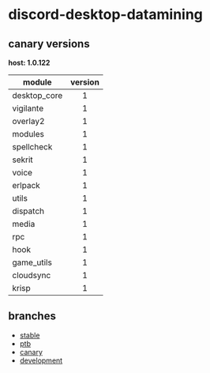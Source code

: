 # discord-desktop-datamining

## canary versions

**host: 1.0.122**

| module | version |
| ------ | :-----: |
| desktop_core | 1 |
| vigilante | 1 |
| overlay2 | 1 |
| modules | 1 |
| spellcheck | 1 |
| sekrit | 1 |
| voice | 1 |
| erlpack | 1 |
| utils | 1 |
| dispatch | 1 |
| media | 1 |
| rpc | 1 |
| hook | 1 |
| game_utils | 1 |
| cloudsync | 1 |
| krisp | 1 |

## branches

- [stable](https://github.com/OpenAsar/discord-desktop-datamining/tree/stable)
- [ptb](https://github.com/OpenAsar/discord-desktop-datamining/tree/ptb)
- [canary](https://github.com/OpenAsar/discord-desktop-datamining/tree/canary)
- [development](https://github.com/OpenAsar/discord-desktop-datamining/tree/development)